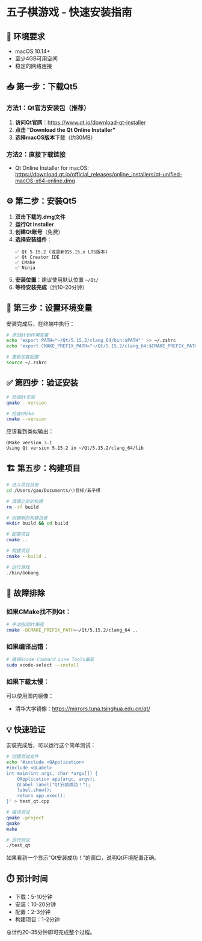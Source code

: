 # 五子棋游戏 - 快速安装指南

## 🚀 环境要求
- macOS 10.14+ 
- 至少4GB可用空间
- 稳定的网络连接

## 📥 第一步：下载Qt5

### 方法1：Qt官方安装包（推荐）
1. **访问Qt官网**：https://www.qt.io/download-qt-installer
2. **点击 "Download the Qt Online Installer"**
3. **选择macOS版本**下载（约30MB）

### 方法2：直接下载链接
- Qt Online Installer for macOS: 
  https://download.qt.io/official_releases/online_installers/qt-unified-macOS-x64-online.dmg

## ⚙️ 第二步：安装Qt5

1. **双击下载的.dmg文件**
2. **运行Qt Installer**
3. **创建Qt账号**（免费）
4. **选择安装组件**：
   ```
   ✅ Qt 5.15.2 (或最新的5.15.x LTS版本)
   ✅ Qt Creator IDE
   ✅ CMake
   ✅ Ninja
   ```
5. **安装位置**：建议使用默认位置 `~/Qt/`
6. **等待安装完成**（约10-20分钟）

## 🔧 第三步：设置环境变量

安装完成后，在终端中执行：

```bash
# 添加Qt到环境变量
echo 'export PATH="~/Qt/5.15.2/clang_64/bin:$PATH"' >> ~/.zshrc
echo 'export CMAKE_PREFIX_PATH="~/Qt/5.15.2/clang_64:$CMAKE_PREFIX_PATH"' >> ~/.zshrc

# 重新加载配置
source ~/.zshrc
```

## ✅ 第四步：验证安装

```bash
# 检查Qt安装
qmake --version

# 检查CMake
cmake --version
```

应该看到类似输出：
```
QMake version 3.1
Using Qt version 5.15.2 in ~/Qt/5.15.2/clang_64/lib
```

## 🏗️ 第五步：构建项目

```bash
# 进入项目目录
cd /Users/gao/Documents/小目标/五子棋

# 清理之前的构建
rm -rf build

# 创建新的构建目录
mkdir build && cd build

# 配置项目
cmake ..

# 构建项目
cmake --build .

# 运行游戏
./bin/Gobang
```

## 🚨 故障排除

### 如果CMake找不到Qt：
```bash
# 手动指定Qt路径
cmake -DCMAKE_PREFIX_PATH=~/Qt/5.15.2/clang_64 ..
```

### 如果编译出错：
```bash
# 确保Xcode Command Line Tools最新
sudo xcode-select --install
```

### 如果下载太慢：
可以使用国内镜像：
- 清华大学镜像：https://mirrors.tuna.tsinghua.edu.cn/qt/

## 💡 快速验证

安装完成后，可以运行这个简单测试：

```bash
# 创建测试文件
echo '#include <QApplication>
#include <QLabel>
int main(int argc, char *argv[]) {
    QApplication app(argc, argv);
    QLabel label("Qt安装成功！");
    label.show();
    return app.exec();
}' > test_qt.cpp

# 编译测试
qmake -project
qmake
make

# 运行测试
./test_qt
```

如果看到一个显示"Qt安装成功！"的窗口，说明Qt环境配置正确。

## ⏱️ 预计时间
- 下载：5-10分钟
- 安装：10-20分钟
- 配置：2-3分钟
- 构建项目：1-2分钟

总计约20-35分钟即可完成整个过程。 